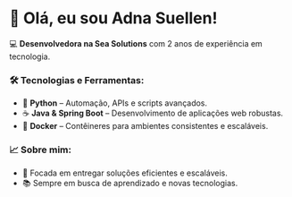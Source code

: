 # 👋 Olá, eu sou Adna Suellen!

💻 **Desenvolvedora na Sea Solutions** com 2 anos de experiência em tecnologia.

### 🛠️ Tecnologias e Ferramentas:

- 🐍 **Python** – Automação, APIs e scripts avançados.
- ☕ **Java & Spring Boot** – Desenvolvimento de aplicações web robustas.
- 🐳 **Docker** – Contêineres para ambientes consistentes e escaláveis.

### 📈 Sobre mim:

- 🎯 Focada em entregar soluções eficientes e escaláveis.
- 📚 Sempre em busca de aprendizado e novas tecnologias.

